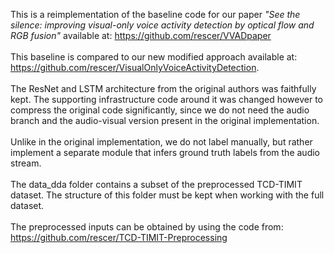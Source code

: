 This is a reimplementation of the baseline code for our paper <em>"See the silence: improving visual-only voice activity detection by optical flow and RGB fusion"</em> available at: https://github.com/rescer/VVADpaper <br><br>
This baseline is compared to our new modified approach available at: https://github.com/rescer/VisualOnlyVoiceActivityDetection. <br><br>
The ResNet and LSTM architecture from the original authors was faithfully kept. The supporting infrastructure code around it was changed however to compress the original code significantly, since we do not need the audio branch and the audio-visual version present in the original implementation. <br><br>
Unlike in the original implementation, we do not label manually, but rather implement a separate module that infers ground truth labels from the audio stream. <br><br>
The data_dda folder contains a subset of the preprocessed TCD-TIMIT dataset. The structure of this folder must be kept when working with the full dataset. <br><br>
The preprocessed inputs can be obtained by using the code from: https://github.com/rescer/TCD-TIMIT-Preprocessing 
